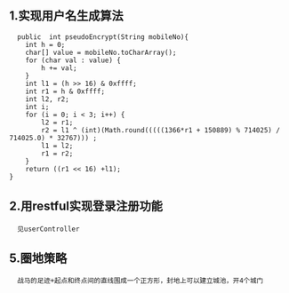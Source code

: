 1.实现用户名生成算法
-------------------------
      public  int pseudoEncrypt(String mobileNo){
        int h = 0;
        char[] value = mobileNo.toCharArray();
        for (char val : value) {
            h += val;
        }
        int l1 = (h >> 16) & 0xffff;
        int r1 = h & 0xffff;
        int l2, r2;
        int i;
        for (i = 0; i < 3; i++) {
            l2 = r1;
            r2 = l1 ^ (int)(Math.round(((((1366*r1 + 150889) % 714025) / 714025.0) * 32767))) ;
            l1 = l2;
            r1 = r2;
        }
        return ((r1 << 16) +l1);
    }

2.用restful实现登录注册功能
----------------------------
      见userController

5.圈地策略
------------------
      战马的足迹+起点和终点间的直线围成一个正方形，封地上可以建立城池，开4个城门
